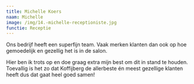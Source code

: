 ```yaml
---
title: Michelle Koers
naam: Michelle
image: /img/14.-michelle-receptioniste.jpg
functie: Receptie
---
```


Ons bedrijf heeft een superfijn team. Vaak merken klanten dan ook op hoe gemoedelijk en gezellig het is in de salon.

Hier ben ik trots op en doe graag extra mijn best om dit in stand te houden. Toevallig is het zo dat Koffijberg de allerbeste én meest gezellige klanten heeft dus dat gaat heel goed samen!